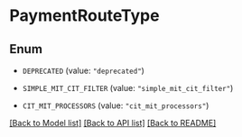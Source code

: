 # PaymentRouteType

## Enum


* `DEPRECATED` (value: `"deprecated"`)

* `SIMPLE_MIT_CIT_FILTER` (value: `"simple_mit_cit_filter"`)

* `CIT_MIT_PROCESSORS` (value: `"cit_mit_processors"`)


[[Back to Model list]](../README.md#documentation-for-models) [[Back to API list]](../README.md#documentation-for-api-endpoints) [[Back to README]](../README.md)


